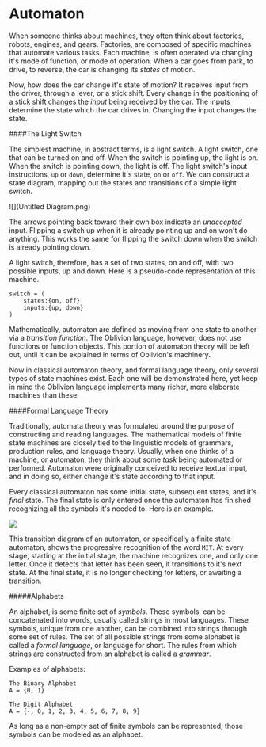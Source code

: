 # Automaton

When someone thinks about machines, they often think about factories, robots, engines, and gears. Factories, are composed of specific machines that automate various tasks. Each machine, is often operated via changing it's mode of function, or mode of operation. When a car goes from park, to drive, to reverse, the car is changing its *states* of motion.

Now, how does the car change it's state of motion? It receives input from the driver, through a lever, or a stick shift. Every change in the positioning of a stick shift changes the *input* being received by the car. The inputs determine the state which the car drives in. Changing the input changes the state.

####The Light Switch

The simplest machine, in abstract terms, is a light switch. A light switch, one that can be turned on and off. When the switch is pointing up, the light is on. When the switch is pointing down, the light is off. The light switch's input instructions, `up` or `down`, determine it's state, `on` or `off`. We can construct a state diagram, mapping out the states and transitions of a simple light switch.

![](Untitled Diagram.png)

The arrows pointing back toward their own box indicate an *unaccepted* input. Flipping a switch up when it is already pointing up and on won't do anything. This works the same for flipping the switch down when the switch is already pointing down.

A light switch, therefore, has a set of two states, on and off, with two possible inputs, up and down. Here is a pseudo-code representation of this machine.

```
switch = (
    states:{on, off}
    inputs:{up, down}
)
```

Mathematically, automaton are defined as moving from one state to another via a *transition function*. The Oblivion language, however, does not use functions or function objects. This portion of automaton theory will be left out, until it can be explained in terms of Oblivion's machinery.

Now in classical automaton theory, and formal language theory, only several types of state machines exist. Each one will be demonstrated here, yet keep in mind the Oblivion language implements many richer, more elaborate machines than these.

####Formal Language Theory

Traditionally, automata theory was formulated around the purpose of constructing and reading languages. The mathematical models of finite state machines are closely tied to the linguistic models of grammars, production rules, and language theory. Usually, when one thinks of a machine, or automaton, they think about some *task* being automated or performed. Automaton were originally conceived  to receive textual input, and in doing so, either change it's state according to that input. 

Every classical automaton has some initial state, subsequent states, and it's *final* state. The final state is only entered once the automaton has finished recognizing all the symbols it's needed to. Here is an example.

![](FSA001.png)


This transition diagram of an automaton, or specifically a finite state automaton, shows the progressive recognition of the word `MIT`. At every stage, starting at the initial stage, the machine recognizes one, and only one letter. Once it detects that letter has been seen, it transitions to it's next state. At the final state, it is no longer checking for letters, or awaiting a transition.

#####Alphabets

An alphabet, is some finite set of *symbols*. These symbols, can be concatenated into words, usually called strings in most languages. These symbols, unique from one another, can be combined into strings through some set of rules. The set of all possible strings from some alphabet is called a *formal language*, or language for short. The rules from which strings are constructed from an alphabet is called a *grammar*.

Examples of alphabets:

```
The Binary Alphabet
A = {0, 1}

The Digit Alphabet
A = {-, 0, 1, 2, 3, 4, 5, 6, 7, 8, 9}
```

As long as a non-empty set of finite symbols can be represented, those symbols can be modeled as an alphabet.